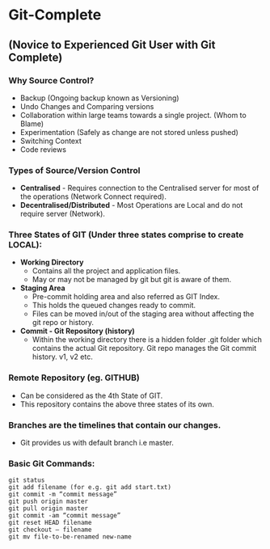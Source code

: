 # **Git-Complete**
## (Novice to Experienced Git User with Git Complete)

### Why Source Control?
* Backup (Ongoing backup known as Versioning)
* Undo Changes and Comparing versions
* Collaboration within large teams towards a single project. (Whom to Blame)
* Experimentation (Safely as change are not stored unless pushed)
* Switching Context
* Code reviews

### Types of Source/Version Control
* **Centralised** - Requires connection to the Centralised server for most of the operations (Network Connect required).
* **Decentralised/Distributed** - Most Operations are Local and do not require server (Network).

### Three States of GIT (Under three states comprise to create LOCAL):
* **Working Directory**
    * Contains all the project and application files.
    * May or may not be managed by git but git is aware of them.
* **Staging Area**
    * Pre-commit holding area and also referred as GIT Index.
    * This holds the queued changes ready to commit.
    * Files can be moved in/out of the staging area without affecting the git repo or history.
* **Commit - Git Repository (history)**
    * Within the working directory there is a hidden folder .git folder which contains the actual Git repository. Git repo manages the Git commit history. v1, v2 etc.

### Remote Repository (eg. GITHUB)
* Can be considered as the 4th State of GIT.
* This repository contains the above three states of its own.

### Branches are the timelines that contain our changes.
* Git provides us with default branch i.e master.

### Basic Git Commands:
```
git status
git add filename (for e.g. git add start.txt)
git commit -m “commit message”
git push origin master
git pull origin master
git commit -am “commit message”
git reset HEAD filename
git checkout — filename
git mv file-to-be-renamed new-name

```

